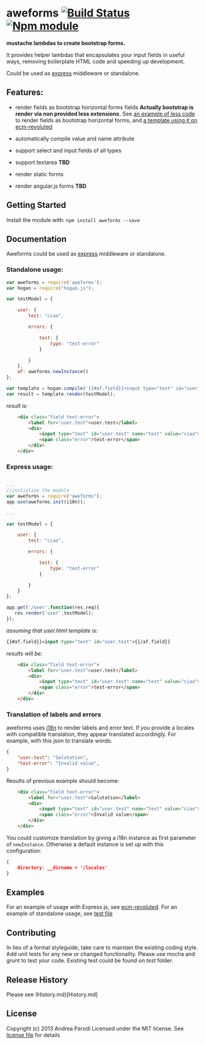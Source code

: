 # aweforms [![Build Status](https://secure.travis-ci.org/parroit/aweforms.png?branch=master)](http://travis-ci.org/parroit/aweforms) [![Npm module](https://badge.fury.io/js/aweforms.png)](https://npmjs.org/package/aweforms)

__mustache lambdas to create bootstrap forms.__

It provides helper lambdas that encapsulates your input fields in useful ways,
removing boilerplate HTML code and speeding up development.

Could be used as [express](https://github.com/visionmedia/express) middleware or standalone.

## Features:

* render fields as bootstrap horizontal forms fields
    **Actually bootstrap is render via non provided less extensions.**
    See [an example of less code](https://github.com/parroit/ecm-revoluted/blob/master/public/stylesheets/account.less)
    to render fields as bootstrap horizontal forms, and [a template using it on ecm-revoluted](https://github.com/parroit/ecm-revoluted/blob/master/views/account.html)

* automatically compile value and name attribute
* support select and input fields of all types
* support textarea **TBD**
* render static forms
* render angular.js forms **TBD**





## Getting Started
Install the module with: `npm install aweforms --save`


## Documentation

Aweforms could be used as [express](https://github.com/visionmedia/express) middleware or standalone.


### Standalone usage:

```javascript
var aweforms = require('aweforms');
var hogan = require("hogan.js");

var testModel = {

    user: {
        test: "ciao",

        errors: {

            test: {
                type: "test-error"
            }

        }
    },
    af: aweforms.newInstance()
};

var template = hogan.compile('{{#af.field}}<input type="text" id="user.test">{{/af.field}}');
var result = template.render(testModel);
```

*result is:*

```html
    <div class="field text-error">
        <label for="user.test">user.test</label>
        <div>
            <input type="text" id="user.test" name="test" value="ciao">
            <span class="error">test-error</span>
        </div>
    </div>
```

### Express usage:

```javascript

...
//initialize the module
var aweforms = require("aweforms");
app.use(aweforms.init(i18n));

...

var testModel = {

    user: {
        test: "ciao",

        errors: {

            test: {
                type: "test-error"
            }

        }
    }
};

app.get('/user',function(res,req){
   res.render('user',testModel);
});

```
*assuming that user.html template is:*

```html
{{#af.field}}<input type="text" id="user.test">{{/af.field}}
```

*results will be:*

```html
    <div class="field text-error">
        <label for="user.test">user.test</label>
        <div>
            <input type="text" id="user.test" name="test" value="ciao">
            <span class="error">test-error</span>
        </div>
    </div>
```

### Translation of labels and errors

aweforms uses [i18n](http://github.com/mashpie/i18n-node) to render labels and
error text. If you provide a locales with compatible translation, they appear
translated accordingly.
For example, with this json to translate words:

```json
{
	"user.test": "Salutation",
	"test-error": "Invalid value",
}
```

Results of previous example should become:

```html
    <div class="field text-error">
        <label for="user.test">Salutation</label>
        <div>
            <input type="text" id="user.test" name="test" value="ciao">
            <span class="error">Invalid value</span>
        </div>
    </div>
```


You could customize translation by giving a i18n instance as first parameter of
`newInstance`. Otherwise a default instance is set up with this configuration:

```json
{
    directory: __dirname + '/locales'
}
```


## Examples
For an example of usage with Express js, see [ecm-revoluted](https://github.com/parroit/ecm-revoluted).
For an example of standalone usage, see [test file](https://github.com/parroit/aweforms/blob/master/test/aweforms_test.js)

## Contributing
In lieu of a formal styleguide, take care to maintain the existing coding style.
Add unit tests for any new or changed functionality.
Please use mocha and grunt to test your code.
Existing test could be found on *test* folder.

## Release History

Please see (History.md)[History.md]

## License
Copyright (c) 2013 Andrea Parodi
Licensed under the MIT license.
See [license file](LICENSE-MIT) for details
